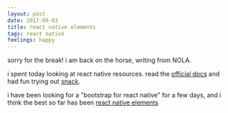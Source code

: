 ```yaml
---
layout: post
date: 2017-09-03
title: react native elements
tags: react native
feelings: happy
---
```


sorry for the break! i am back on the horse, writing from NOLA.

i spent today looking at react native resources. read the [official docs](https://facebook.github.io/react-native/docs/getting-started.html) and had fun trying out [snack](http://snack.expo.io).

i have been looking for a "bootstrap for react native" for a few days, and i think the best so far has been [react native elements](https://react-native-training.github.io/react-native-elements/API/forms/)
